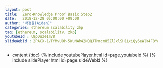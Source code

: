 ```yaml
---
layout: post
title:  Zero-Knowledge Proof Basic Step2
date:   2018-12-28 00:00:00 +09:00
author: "박정원(Aiden)"
categories: ethereum scalability zkp
tag: [ethereum, scalability, zkp]
youtubeId : U8pDuzeImV8
slideWebId : 2PACX-1vTYMvUOP-5WuNAh42NQQJTMmcm85ZlJxlSH1LciQy6eWlb4F8YaSQ7sF261GCCoq3NvUm20ztfLuHHB
---
```

* content
{:toc}
{% include youtubePlayer.html id=page.youtubeId %}
{% include slidePlayer.html id=page.slideWebId %}
